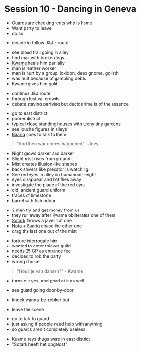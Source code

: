 # Session 10 - Dancing in Geneva

- Guards are checking tents who is home
- Want party to leave
- do so

+ decide to follow J&J's route

- see blood trail going in alley
- find man with broken legs
- [Kwame](https://bookstack.hemels.me/books/Inquisitors/page/kwame) heals him partially
- man is leather worker
- man is hurt by a group: loxidon, deep gnome, goliath
- was hurt because of gambling debts
- Kwame gives him gold

+ continue J&J route
+ through festival crowds
+ debate staying partying but decide time is of the essence

- go to east district
- poorer district
- typical close standing houses with teeny tiny gardens
- see louche figures in alleys
- [Baariq](https://bookstack.hemels.me/books/Inquisitors/page/baariq) goes to talk to them

> "And then war crimes happened" - Joey

- Night grows darker and darker
- Slight mist rises from ground
- Mist creates illusion-like shapes
- back shivers like predator is watching.
- See red eyes in alley on humanoid-height
- eyes disappear and bat flies away
- investigate the place of the red eyes
- old, ancient guard uniform
- traces of limestone
- barrel with fish odour

+ 3 men try and get money from us
+ they run away after Kwame obliterates one of them
+ [Sotark](https://bookstack.hemels.me/books/Inquisitors/page/sotark) throws a javelin at one
+ [Nota](https://bookstack.hemels.me/books/Inquisitors/page/nota-deef) + Baariq chase the other one
+ drag the last one out of the mist

- ~~torture~~ interrogate him
- wanted to enter thieves guild
- needs 25 GP as entrance fee
- decided to rob the party
- wrong choice

> "Houd je van dansen?" - Kwame

- turns out yes, and good at it as well

- see guard going door-by-door
- knock wanna-be-robber out
- leave the scene

+ go to talk to guard
+ just asking if people need help with anything
+ so guards aren't completely useless

- Kuame says thugs were in east district
- "Sotark heeft het opgelost"
